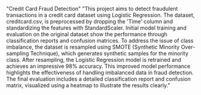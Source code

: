 "Credit Card Fraud Detection" 
"This project aims to detect fraudulent transactions in a credit card dataset using Logistic Regression. The dataset, creditcard.csv, is preprocessed by dropping the 'Time' column and standardizing the features with StandardScaler. Initial model training and evaluation on the original dataset show the performance through classification reports and confusion matrices. To address the issue of class imbalance, the dataset is resampled using SMOTE (Synthetic Minority Over-sampling Technique), which generates synthetic samples for the minority class. After resampling, the Logistic Regression model is retrained and achieves an impressive 98% accuracy. This improved model performance highlights the effectiveness of handling imbalanced data in fraud detection. The final evaluation includes a detailed classification report and confusion matrix, visualized using a heatmap to illustrate the results clearly." 
